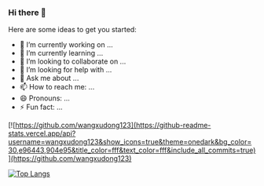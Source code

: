 ### Hi there 👋

Here are some ideas to get you started:

- 🔭 I’m currently working on ...
- 🌱 I’m currently learning ...
- 👯 I’m looking to collaborate on ...
- 🤔 I’m looking for help with ...
- 💬 Ask me about ...
- 📫 How to reach me: ...
- 😄 Pronouns: ...
- ⚡ Fun fact: ...

[![https://github.com/wangxudong123](https://github-readme-stats.vercel.app/api?username=wangxudong123&show_icons=true&theme=onedark&bg_color=30,e96443,904e95&title_color=fff&text_color=fff&include_all_commits=true)](https://github.com/wangxudong123)

[![Top Langs](https://github-readme-stats.vercel.app/api/top-langs/?username=wangxudong123&layout=compact)](https://github.com/wangxudong123)

